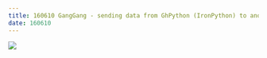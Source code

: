 ```yaml
---
title: 160610 GangGang - sending data from GhPython (IronPython) to another computer's normal Python over Sockets
date: 160610
---
```

<img src="https://github.com/provolot/glug.dantaeyoung.com/raw/master/MEDIA/160610_example_addition.gif">
